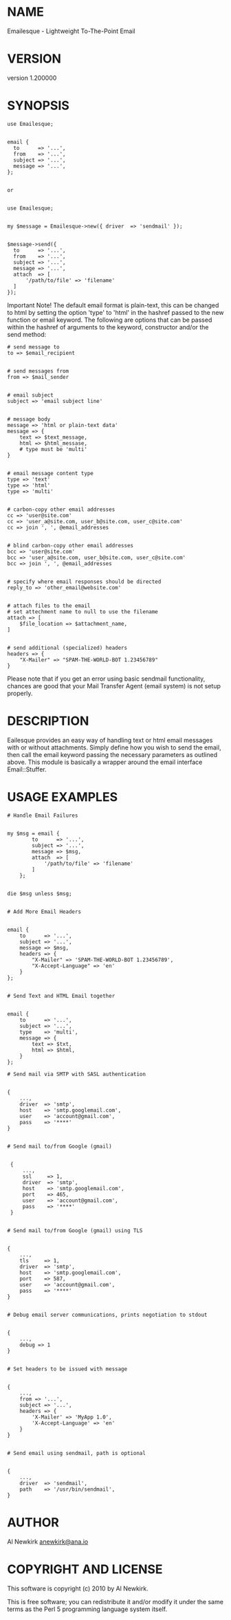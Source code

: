 # NAME

Emailesque - Lightweight To-The-Point Email

# VERSION

version 1.200000

# SYNOPSIS

    use Emailesque;
    

    email {
      to      => '...',
      from    => '...',
      subject => '...',
      message => '...',
    };
    

    or
    

    use Emailesque;
    

    my $message = Emailesque->new({ driver  => 'sendmail' });
    

    $message->send({
      to      => '...',
      from    => '...',
      subject => '...',
      message => '...',
      attach  => [
          '/path/to/file' => 'filename'
      ]
    });

Important Note! The default email format is plain-text, this can be changed to
html by setting the option 'type' to 'html' in the hashref passed to the new
function or email keyword. The following are options that can be passed 
within the hashref of arguments to the keyword, constructor and/or the send 
method:

    # send message to
    to => $email_recipient
    

    # send messages from
    from => $mail_sender
    

    # email subject
    subject => 'email subject line'
    

    # message body
    message => 'html or plain-text data'
    message => {
        text => $text_message,
        html => $html_messase,
        # type must be 'multi'
    }
    

    # email message content type
    type => 'text'
    type => 'html'
    type => 'multi'
    

    # carbon-copy other email addresses
    cc => 'user@site.com'
    cc => 'user_a@site.com, user_b@site.com, user_c@site.com'
    cc => join ', ', @email_addresses
    

    # blind carbon-copy other email addresses
    bcc => 'user@site.com'
    bcc => 'user_a@site.com, user_b@site.com, user_c@site.com'
    bcc => join ', ', @email_addresses
    

    # specify where email responses should be directed
    reply_to => 'other_email@website.com'
    

    # attach files to the email
    # set attechment name to null to use the filename
    attach => [
        $file_location => $attachment_name,
    ]
    

    # send additional (specialized) headers
    headers => {
        "X-Mailer" => "SPAM-THE-WORLD-BOT 1.23456789"
    }

Please note that if you get an error using basic sendmail functionality, chances
are good that your Mail Transfer Agent (email system) is not setup properly.

# DESCRIPTION

Eailesque provides an easy way of handling text or html email messages with 
or without attachments. Simply define how you wish to send the email, then 
call the email keyword passing the necessary parameters as outlined above. 
This module is basically a wrapper around the email interface Email::Stuffer.

# USAGE EXAMPLES

    # Handle Email Failures
    

    my $msg = email {
            to      => '...',
            subject => '...',
            message => $msg,
            attach  => [
                '/path/to/file' => 'filename'
            ]
        };
        

    die $msg unless $msg;
    

    # Add More Email Headers
    

    email {
        to      => '...',
        subject => '...',
        message => $msg,
        headers => {
            "X-Mailer" => 'SPAM-THE-WORLD-BOT 1.23456789',
            "X-Accept-Language" => 'en'
        }
    };
    

    # Send Text and HTML Email together
    

    email {
        to      => '...',
        subject => '...',
        type    => 'multi',
        message => {
            text => $txt,
            html => $html,
        }
    };

    # Send mail via SMTP with SASL authentication
    

    {
        ...,
        driver  => 'smtp',
        host    => 'smtp.googlemail.com',
        user    => 'account@gmail.com',
        pass    => '****'
    }
    

    # Send mail to/from Google (gmail)
    

     {
         ...,
         ssl     => 1,
         driver  => 'smtp',
         host    => 'smtp.googlemail.com',
         port    => 465,
         user    => 'account@gmail.com',
         pass    => '****'
     }
    

    # Send mail to/from Google (gmail) using TLS
    

    {
        ...,
        tls     => 1,
        driver  => 'smtp',
        host    => 'smtp.googlemail.com',
        port    => 587,
        user    => 'account@gmail.com',
        pass    => '****'
    }
        

    # Debug email server communications, prints negotiation to stdout
    

    {
        ...,
        debug => 1
    }
        

    # Set headers to be issued with message
    

    {
        ...,
        from => '...',
        subject => '...',
        headers => {
            'X-Mailer' => 'MyApp 1.0',
            'X-Accept-Language' => 'en'
        }
    }
    

    # Send email using sendmail, path is optional
    

    {
        ...,
        driver  => 'sendmail',
        path    => '/usr/bin/sendmail',
    }

# AUTHOR

Al Newkirk <anewkirk@ana.io>

# COPYRIGHT AND LICENSE

This software is copyright (c) 2010 by Al Newkirk.

This is free software; you can redistribute it and/or modify it under
the same terms as the Perl 5 programming language system itself.
